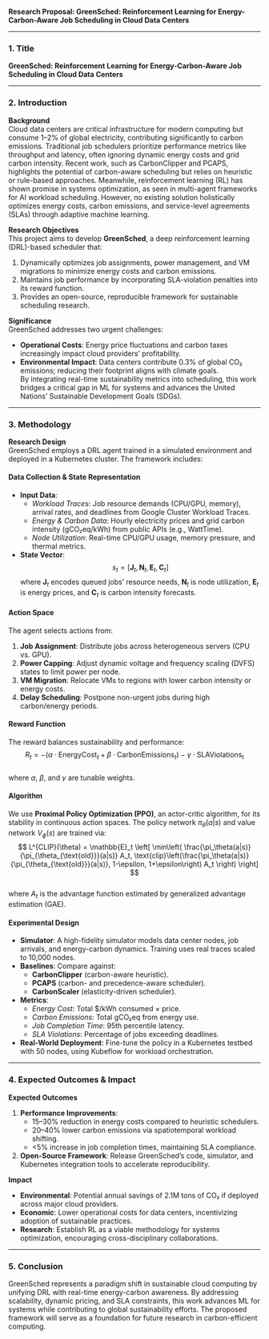 **Research Proposal: GreenSched: Reinforcement Learning for Energy-Carbon-Aware Job Scheduling in Cloud Data Centers**

---

### 1. **Title**  
**GreenSched: Reinforcement Learning for Energy-Carbon-Aware Job Scheduling in Cloud Data Centers**

---

### 2. **Introduction**  
**Background**  
Cloud data centers are critical infrastructure for modern computing but consume 1–2% of global electricity, contributing significantly to carbon emissions. Traditional job schedulers prioritize performance metrics like throughput and latency, often ignoring dynamic energy costs and grid carbon intensity. Recent work, such as CarbonClipper and PCAPS, highlights the potential of carbon-aware scheduling but relies on heuristic or rule-based approaches. Meanwhile, reinforcement learning (RL) has shown promise in systems optimization, as seen in multi-agent frameworks for AI workload scheduling. However, no existing solution holistically optimizes energy costs, carbon emissions, and service-level agreements (SLAs) through adaptive machine learning.

**Research Objectives**  
This project aims to develop **GreenSched**, a deep reinforcement learning (DRL)-based scheduler that:  
1. Dynamically optimizes job assignments, power management, and VM migrations to minimize energy costs and carbon emissions.  
2. Maintains job performance by incorporating SLA-violation penalties into its reward function.  
3. Provides an open-source, reproducible framework for sustainable scheduling research.  

**Significance**  
GreenSched addresses two urgent challenges:  
- **Operational Costs**: Energy price fluctuations and carbon taxes increasingly impact cloud providers’ profitability.  
- **Environmental Impact**: Data centers contribute 0.3% of global CO₂ emissions; reducing their footprint aligns with climate goals.  
By integrating real-time sustainability metrics into scheduling, this work bridges a critical gap in ML for systems and advances the United Nations’ Sustainable Development Goals (SDGs).

---

### 3. **Methodology**  
**Research Design**  
GreenSched employs a DRL agent trained in a simulated environment and deployed in a Kubernetes cluster. The framework includes:  

#### **Data Collection & State Representation**  
- **Input Data**:  
  - *Workload Traces*: Job resource demands (CPU/GPU, memory), arrival rates, and deadlines from Google Cluster Workload Traces.  
  - *Energy & Carbon Data*: Hourly electricity prices and grid carbon intensity (gCO₂eq/kWh) from public APIs (e.g., WattTime).  
  - *Node Utilization*: Real-time CPU/GPU usage, memory pressure, and thermal metrics.  
- **State Vector**:  
  $$
  s_t = \left[ \mathbf{J}_t, \mathbf{N}_t, \mathbf{E}_t, \mathbf{C}_t \right]
  $$
  where $\mathbf{J}_t$ encodes queued jobs’ resource needs, $\mathbf{N}_t$ is node utilization, $\mathbf{E}_t$ is energy prices, and $\mathbf{C}_t$ is carbon intensity forecasts.  

#### **Action Space**  
The agent selects actions from:  
1. **Job Assignment**: Distribute jobs across heterogeneous servers (CPU vs. GPU).  
2. **Power Capping**: Adjust dynamic voltage and frequency scaling (DVFS) states to limit power per node.  
3. **VM Migration**: Relocate VMs to regions with lower carbon intensity or energy costs.  
4. **Delay Scheduling**: Postpone non-urgent jobs during high carbon/energy periods.  

#### **Reward Function**  
The reward balances sustainability and performance:  
$$
R_t = -\left( \alpha \cdot \text{EnergyCost}_t + \beta \cdot \text{CarbonEmissions}_t \right) - \gamma \cdot \text{SLAViolations}_t
$$  
where $\alpha$, $\beta$, and $\gamma$ are tunable weights.  

#### **Algorithm**  
We use **Proximal Policy Optimization (PPO)**, an actor-critic algorithm, for its stability in continuous action spaces. The policy network $\pi_\theta(a|s)$ and value network $V_\phi(s)$ are trained via:  
$$
L^{CLIP}(\theta) = \mathbb{E}_t \left[ \min\left( \frac{\pi_\theta(a|s)}{\pi_{\theta_{\text{old}}}(a|s)} A_t, \text{clip}\left(\frac{\pi_\theta(a|s)}{\pi_{\theta_{\text{old}}}(a|s)}, 1-\epsilon, 1+\epsilon\right) A_t \right) \right]
$$  
where $A_t$ is the advantage function estimated by generalized advantage estimation (GAE).  

#### **Experimental Design**  
- **Simulator**: A high-fidelity simulator models data center nodes, job arrivals, and energy-carbon dynamics. Training uses real traces scaled to 10,000 nodes.  
- **Baselines**: Compare against:  
  - **CarbonClipper** (carbon-aware heuristic).  
  - **PCAPS** (carbon- and precedence-aware scheduler).  
  - **CarbonScaler** (elasticity-driven scheduler).  
- **Metrics**:  
  - *Energy Cost*: Total $/kWh consumed × price.  
  - *Carbon Emissions*: Total gCO₂eq from energy use.  
  - *Job Completion Time*: 95th percentile latency.  
  - *SLA Violations*: Percentage of jobs exceeding deadlines.  
- **Real-World Deployment**: Fine-tune the policy in a Kubernetes testbed with 50 nodes, using Kubeflow for workload orchestration.  

---

### 4. **Expected Outcomes & Impact**  
**Expected Outcomes**  
1. **Performance Improvements**:  
   - 15–30% reduction in energy costs compared to heuristic schedulers.  
   - 20–40% lower carbon emissions via spatiotemporal workload shifting.  
   - <5% increase in job completion times, maintaining SLA compliance.  
2. **Open-Source Framework**: Release GreenSched’s code, simulator, and Kubernetes integration tools to accelerate reproducibility.  

**Impact**  
- **Environmental**: Potential annual savings of 2.1M tons of CO₂ if deployed across major cloud providers.  
- **Economic**: Lower operational costs for data centers, incentivizing adoption of sustainable practices.  
- **Research**: Establish RL as a viable methodology for systems optimization, encouraging cross-disciplinary collaborations.  

---

### 5. **Conclusion**  
GreenSched represents a paradigm shift in sustainable cloud computing by unifying DRL with real-time energy-carbon awareness. By addressing scalability, dynamic pricing, and SLA constraints, this work advances ML for systems while contributing to global sustainability efforts. The proposed framework will serve as a foundation for future research in carbon-efficient computing.